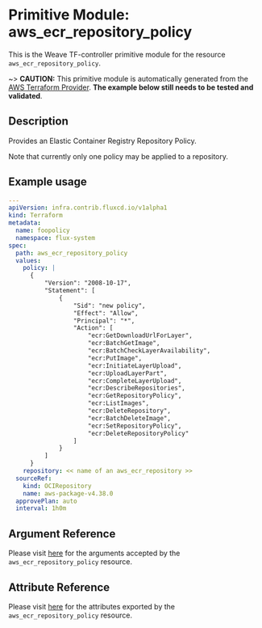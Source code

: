 
# Primitive Module: aws_ecr_repository_policy

This is the Weave TF-controller primitive module for the resource `aws_ecr_repository_policy`.

~> **CAUTION:** This primitive module is automatically generated from the [AWS Terraform Provider](https://registry.terraform.io/providers/hashicorp/aws/latest/docs/resources/ecr_repository_policy). **The example below still needs to be tested and validated**.

## Description

Provides an Elastic Container Registry Repository Policy.

Note that currently only one policy may be applied to a repository.

## Example usage

```yaml
---
apiVersion: infra.contrib.fluxcd.io/v1alpha1
kind: Terraform
metadata:
  name: foopolicy
  namespace: flux-system
spec:
  path: aws_ecr_repository_policy
  values:
    policy: |
      {
          "Version": "2008-10-17",
          "Statement": [
              {
                  "Sid": "new policy",
                  "Effect": "Allow",
                  "Principal": "*",
                  "Action": [
                      "ecr:GetDownloadUrlForLayer",
                      "ecr:BatchGetImage",
                      "ecr:BatchCheckLayerAvailability",
                      "ecr:PutImage",
                      "ecr:InitiateLayerUpload",
                      "ecr:UploadLayerPart",
                      "ecr:CompleteLayerUpload",
                      "ecr:DescribeRepositories",
                      "ecr:GetRepositoryPolicy",
                      "ecr:ListImages",
                      "ecr:DeleteRepository",
                      "ecr:BatchDeleteImage",
                      "ecr:SetRepositoryPolicy",
                      "ecr:DeleteRepositoryPolicy"
                  ]
              }
          ]
      }
    repository: << name of an aws_ecr_repository >>
  sourceRef:
    kind: OCIRepository
    name: aws-package-v4.38.0
  approvePlan: auto
  interval: 1h0m
```

## Argument Reference

Please visit [here](https://registry.terraform.io/providers/hashicorp/aws/latest/docs/resources/ecr_repository_policy#argument-reference) for the arguments accepted by the `aws_ecr_repository_policy` resource.

## Attribute Reference

Please visit [here](https://registry.terraform.io/providers/hashicorp/aws/latest/docs/resources/ecr_repository_policy#attributes-reference) for the attributes exported by the `aws_ecr_repository_policy` resource.
